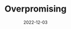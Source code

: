 ---
title: Overpromising
date: '2022-12-03'
tags: ['work']
draft: false
summary: When you overpromise, you underdeliver. A personal reminder.
images: []
layout: PostSimple
canonicalUrl: overpromising
---